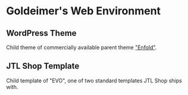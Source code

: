 # Goldeimer's Web Environment

## WordPress Theme

Child theme of commercially available parent theme
["Enfold"](https://kriesi.at/).

## JTL Shop Template

Child template of "EVO", one of two standard templates JTL Shop ships with.
